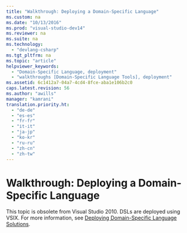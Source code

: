 ```yaml
---
title: "Walkthrough: Deploying a Domain-Specific Language"
ms.custom: na
ms.date: "10/13/2016"
ms.prod: "visual-studio-dev14"
ms.reviewer: na
ms.suite: na
ms.technology: 
  - "devlang-csharp"
ms.tgt_pltfrm: na
ms.topic: "article"
helpviewer_keywords: 
  - "Domain-Specific Language, deployment"
  - "walkthroughs [Domain-Specific Language Tools], deployment"
ms.assetid: 6c1412a7-04a7-4cd4-8fce-aba1e106b2c0
caps.latest.revision: 56
ms.author: "awills"
manager: "kamrani"
translation.priority.ht: 
  - "de-de"
  - "es-es"
  - "fr-fr"
  - "it-it"
  - "ja-jp"
  - "ko-kr"
  - "ru-ru"
  - "zh-cn"
  - "zh-tw"
---
```

# Walkthrough: Deploying a Domain-Specific Language
This topic is obsolete from Visual Studio 2010. DSLs are deployed using VSIX. For more information, see [Deploying Domain-Specific Language Solutions](../modeling/deploying-domain-specific-language-solutions.md).